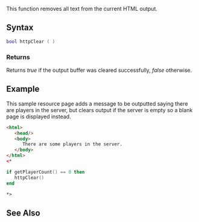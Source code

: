 This function removes all text from the current HTML output.

Syntax
------

``` lua
bool httpClear ( )
```

### Returns

Returns *true* if the output buffer was cleared successfully, *false* otherwise.

Example
-------

This sample resource page adds a message to be outputted saying there are players in the server, but clears output if the server is empty so a blank page is displayed instead.

``` html
<html>
   <head/>
   <body>
      There are some players in the server.
   </body>
</html>
<*
```

``` lua
if getPlayerCount() == 0 then
   httpClear()
end
```

``` html
*>
```

See Also
--------
